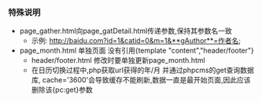 ### 特殊说明

- page_gather.html向page_gatDetail.html传递参数,保持其参数名一致
  + 示例: http://baidu.com?id=1&catid=0&m=1&**gAuthor**=作者名;  
- page_month.html 单独页面  没有引用{template "content","header/footer"}
  + header/footer.html 修改时要单独更新page_month.html
  + 在日历切换过程中,php获取url获得的年/月 并通过phpcms的get查询数据库,  cache='3600'会导致缓存不能刷新,数据一直是最开始页面,因此应该删除该{pc:get}参数